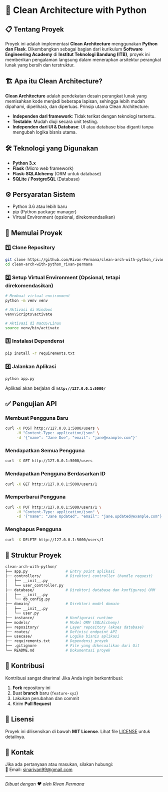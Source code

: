 # 🚀 Clean Architecture with Python  

## 📋 Tentang Proyek  
Proyek ini adalah implementasi **Clean Architecture** menggunakan **Python dan Flask**. Dikembangkan sebagai bagian dari kurikulum **Software Engineering Academy** di **Institut Teknologi Bandung (ITB)**, proyek ini memberikan pengalaman langsung dalam menerapkan arsitektur perangkat lunak yang bersih dan terstruktur.  

## 🏗️ Apa itu Clean Architecture?  
**Clean Architecture** adalah pendekatan desain perangkat lunak yang memisahkan kode menjadi beberapa lapisan, sehingga lebih mudah dipahami, dipelihara, dan diperluas. Prinsip utama Clean Architecture:  
- **Independen dari framework**: Tidak terikat dengan teknologi tertentu.  
- **Testable**: Mudah diuji secara unit testing.  
- **Independen dari UI & Database**: UI atau database bisa diganti tanpa mengubah logika bisnis utama.  

## 🛠️ Teknologi yang Digunakan  
- **Python 3.x**  
- **Flask** (Micro web framework)  
- **Flask-SQLAlchemy** (ORM untuk database)  
- **SQLite / PostgreSQL** (Database)  

## ⚙️ Persyaratan Sistem  
- Python 3.6 atau lebih baru  
- pip (Python package manager)  
- Virtual Environment (opsional, direkomendasikan)  

## 🚀 Memulai Proyek  

### 1️⃣ Clone Repository  
```bash
git clone https://github.com/Rivan-Permana/clean-arch-with-python_rivan-permana.git
cd clean-arch-with-python_rivan-permana
```  

### 2️⃣ Setup Virtual Environment (Opsional, tetapi direkomendasikan)  
```bash
# Membuat virtual environment
python -m venv venv  

# Aktivasi di Windows
venv\Scripts\activate  

# Aktivasi di macOS/Linux
source venv/bin/activate  
```  

### 3️⃣ Instalasi Dependensi  
```bash
pip install -r requirements.txt
```  

### 4️⃣ Jalankan Aplikasi  
```bash
python app.py
```  
Aplikasi akan berjalan di **`http://127.0.0.1:5000/`**  

## ✅ Pengujian API  

### Membuat Pengguna Baru  
```bash
curl -X POST http://127.0.0.1:5000/users \
     -H "Content-Type: application/json" \
     -d '{"name": "Jane Doe", "email": "jane@example.com"}'
```  

### Mendapatkan Semua Pengguna  
```bash
curl -X GET http://127.0.0.1:5000/users
```  

### Mendapatkan Pengguna Berdasarkan ID  
```bash
curl -X GET http://127.0.0.1:5000/users/1
```  

### Memperbarui Pengguna  
```bash
curl -X PUT http://127.0.0.1:5000/users/1 \
     -H "Content-Type: application/json" \
     -d '{"name": "Jane Updated", "email": "jane.updated@example.com"}'
```  

### Menghapus Pengguna  
```bash
curl -X DELETE http://127.0.0.1:5000/users/1
```  

## 📁 Struktur Proyek  
```bash
clean-arch-with-python/
├── app.py                 # Entry point aplikasi
├── controllers/           # Direktori controller (handle request)
│   ├── __init__.py
│   └── user_controller.py
├── database/              # Direktori database dan konfigurasi ORM
│   ├── __init__.py
│   └── db_config.py
├── domain/                # Direktori model domain
│   ├── __init__.py
│   └── user.py
├── instance/              # Konfigurasi runtime
├── models/                # Model ORM (SQLAlchemy)
├── repository/            # Layer repository (akses database)
├── routes/                # Definisi endpoint API
├── usecase/               # Logika bisnis aplikasi
├── requirements.txt       # Dependensi proyek
├── .gitignore             # File yang dikecualikan dari Git
└── README.md              # Dokumentasi proyek
```  

## 🤝 Kontribusi  
Kontribusi sangat diterima! Jika Anda ingin berkontribusi:  
1. **Fork** repository ini  
2. Buat **branch** baru (`feature-xyz`)  
3. Lakukan perubahan dan commit  
4. Kirim **Pull Request**  

## 📜 Lisensi  
Proyek ini dilisensikan di bawah **MIT License**. Lihat file [LICENSE](LICENSE) untuk detailnya.  

## 📧 Kontak  
Jika ada pertanyaan atau masukan, silakan hubungi:  
📩 Email: sinarivan99@gmail.com  

---  
*Dibuat dengan ❤️ oleh Rivan Permana* 
